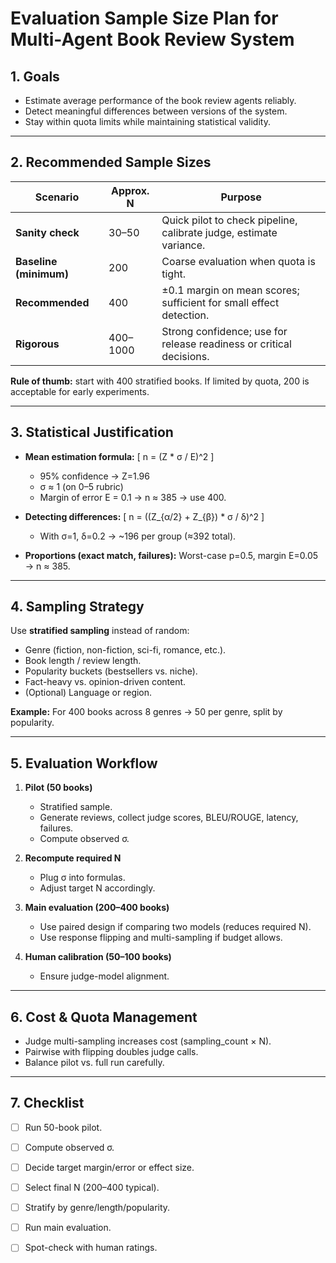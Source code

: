 # Evaluation Sample Size Plan for Multi-Agent Book Review System

## 1. Goals
- Estimate average performance of the book review agents reliably.
- Detect meaningful differences between versions of the system.
- Stay within quota limits while maintaining statistical validity.

---

## 2. Recommended Sample Sizes

| Scenario | Approx. N | Purpose |
|----------|-----------|---------|
| **Sanity check** | 30–50 | Quick pilot to check pipeline, calibrate judge, estimate variance. |
| **Baseline (minimum)** | 200 | Coarse evaluation when quota is tight. |
| **Recommended** | 400 | ±0.1 margin on mean scores; sufficient for small effect detection. |
| **Rigorous** | 400–1000 | Strong confidence; use for release readiness or critical decisions. |

**Rule of thumb:** start with 400 stratified books. If limited by quota, 200 is acceptable for early experiments.

---

## 3. Statistical Justification
- **Mean estimation formula:**
  \[ n = (Z * σ / E)^2 \]
  - 95% confidence → Z=1.96
  - σ ≈ 1 (on 0–5 rubric)
  - Margin of error E = 0.1 → n ≈ 385 → use 400.

- **Detecting differences:**
  \[ n = ((Z_{α/2} + Z_{β}) * σ / δ)^2 \]
  - With σ=1, δ=0.2 → ~196 per group (≈392 total).

- **Proportions (exact match, failures):**
  Worst-case p=0.5, margin E=0.05 → n ≈ 385.

---

## 4. Sampling Strategy
Use **stratified sampling** instead of random:
- Genre (fiction, non-fiction, sci-fi, romance, etc.).
- Book length / review length.
- Popularity buckets (bestsellers vs. niche).
- Fact-heavy vs. opinion-driven content.
- (Optional) Language or region.

**Example:** For 400 books across 8 genres → 50 per genre, split by popularity.

---

## 5. Evaluation Workflow
1. **Pilot (50 books)**
   - Stratified sample.
   - Generate reviews, collect judge scores, BLEU/ROUGE, latency, failures.
   - Compute observed σ.

2. **Recompute required N**
   - Plug σ into formulas.
   - Adjust target N accordingly.

3. **Main evaluation (200–400 books)**
   - Use paired design if comparing two models (reduces required N).
   - Use response flipping and multi-sampling if budget allows.

4. **Human calibration (50–100 books)**
   - Ensure judge-model alignment.

---

## 6. Cost & Quota Management
- Judge multi-sampling increases cost (sampling_count × N).
- Pairwise with flipping doubles judge calls.
- Balance pilot vs. full run carefully.

---

## 7. Checklist
- [ ] Run 50-book pilot.
- [ ] Compute observed σ.
- [ ] Decide target margin/error or effect size.
- [ ] Select final N (200–400 typical).
- [ ] Stratify by genre/length/popularity.
- [ ] Run main evaluation.
- [ ] Spot-check with human ratings.

